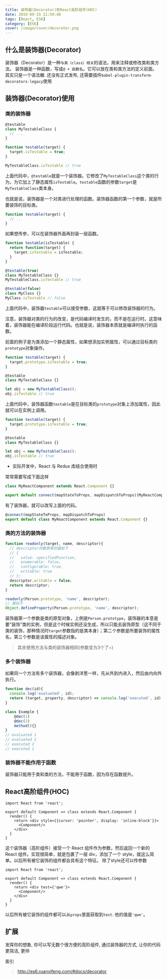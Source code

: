 ```yaml
---
title: 装饰器(Decorator)和React高阶组件(HOC)
date: 2019-09-15 21:59:48
tags: [React, ES6]
category: [ES6]
cover: /image/cover/decorator.png
---
```

## 什么是装饰器(Decorator)
装饰器（Decorator）是一种`与类（class）相关`的语法，用来注释或修改类和类方法。
装饰器是一种函数，写成`@ + 函数名`。它可以放在类和类方法的定义前面。
其实只是一个语法糖. 还没有正式发布, 还需要插件`babel-plugin-transform-decorators-legacy`使用
## 装饰器(Decorator)使用

### 类的装饰器

```javascript
@testable
class MyTestableClass {
  // ...
}

function testable(target) {
  target.isTestable = true;
}

MyTestableClass.isTestable // true
```

上面代码中，`@testable`就是一个装饰器。它修改了`MyTestableClass`这个类的行为，为它加上了静态属性`isTestable`。`testable`函数的参数`target`是`MyTestableClass`类本身。

也就是说，装饰器是一个对类进行处理的函数。装饰器函数的第一个参数，就是所要装饰的目标类。

```javascript
function testable(target) {
  // ...
}
```
如果想传参，可以在装饰器外面再封装一层函数。

```javascript
function testable(isTestable) {
  return function(target) {
    target.isTestable = isTestable;
  }
}

@testable(true)
class MyTestableClass {}
MyTestableClass.isTestable // true

@testable(false)
class MyClass {}
MyClass.isTestable // false
```
上面代码中，装饰器`testable`可以接受参数，这就等于可以修改装饰器的行为。

注意，装饰器对类的行为的改变，是代码编译时发生的，而不是在运行时。这意味着，装饰器能在编译阶段运行代码。也就是说，装饰器本质就是编译时执行的函数。

前面的例子是为类添加一个静态属性，如果想添加实例属性，可以通过目标类的`prototype`对象操作。

```javascript
function testable(target) {
  target.prototype.isTestable = true;
}

@testable
class MyTestableClass {}

let obj = new MyTestableClass();
obj.isTestable // true
```

上面代码中，装饰器函数`testable`是在目标类的`prototype`对象上添加属性，因此就可以在实例上调用。



```javascript
function testable(target) {
  target.prototype.isTestable = true;
}

@testable
class MyTestableClass {}

let obj = new MyTestableClass();
obj.isTestable // true
```


 - 实际开发中，React 与 Redux 库结合使用时

常常需要写成下面这样

```javascript
class MyReactComponent extends React.Component {}

export default connect(mapStateToProps, mapDispatchToProps)(MyReactComponent);
```

有了装饰器，就可以改写上面的代码。

```javascript
@connect(mapStateToProps, mapDispatchToProps)
export default class MyReactComponent extends React.Component {}
```
### 类的方法的装饰器

```javascript
function readonly(target, name, descriptor){
  // descriptor对象原来的值如下
  // {
  //   value: specifiedFunction,
  //   enumerable: false,
  //   configurable: true,
  //   writable: true
  // };
  descriptor.writable = false;
  return descriptor;
}

readonly(Person.prototype, 'name', descriptor);
// 类似于
Object.defineProperty(Person.prototype, 'name', descriptor);
```
装饰器第一个参数是类的原型对象，上例是`Person.prototype`，装饰器的本意是要“装饰”类的实例，但是这个时候实例还没生成，所以只能去装饰原型（这不同于类的装饰，那种情况时`target`参数指的是类本身）；第二个参数是所要装饰的属性名，第三个参数是该属性的描述对象。

> 其余使用方法与类的装饰器相同(参数变为3个了~)

### 多个装饰器
如果同一个方法有多个装饰器，会像剥洋葱一样，先从外到内进入，然后由内向外执行。

```javascript
function dec(id){
  console.log('evaluated', id);
  return (target, property, descriptor) => console.log('executed', id);
}

class Example {
    @dec(1)
    @dec(2)
    method(){}
}
// evaluated 1
// evaluated 2
// executed 2
// executed 1
```
### 装饰器不能作用于函数

装饰器只能用于类和类的方法，不能用于函数，因为存在函数提升。

## React高阶组件(HOC)

```react
import React from 'react';

export default Component => class extends React.Component {
  render() {
    return <div style={{cursor: 'pointer', display: 'inline-block'}}>
      <Component/>
    </div>
  }
}
```
这个装饰器（高阶组件）接受一个 React 组件作为参数，然后返回一个新的 React 组件。实现很简单，就是包裹了一层 div，添加了一个 style，就这么简单。以后所有被它装饰的组件都会具有这个特征。
除了style还可以传参数
```react
import React from 'react';

export default Component => class extends React.Component {
  render() {
    return <div test={'qwe'}>
      <Component/>
    </div>
  }
}
```
以后所有被它装饰的组件都可以从`props`里面获取到`test`. 他的值是`'qwe'`。

## 扩展
发挥你的想象, 你可以写无数个很方便的高阶组件, 通过装饰器的方式, 让你的代码更简洁, 更帅

索引

> http://es6.ruanyifeng.com/#docs/decorator